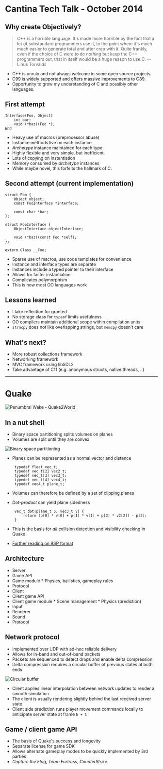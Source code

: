Cantina Tech Talk - October 2014
===

Why create Objectively?
---

> C++ is a horrible language. It's made more horrible by the fact that a lot 
> of substandard programmers use it, to the point where it's much much 
> easier to generate total and utter crap with it. Quite frankly, even if 
> the choice of C were to do *nothing* but keep the C++ programmers out, 
> that in itself would be a huge reason to use C. -- Linus Torvalds

 * C++ is unruly and not always welcome in some open source projects.  
 * C99 is widely supported and offers massive improvements to C89.
 * Opportunity to grow my understanding of C and possibly other languages.

First attempt
---

    Interface(Foo, Object)
        int bar;
        void (*baz)(Foo *);
    End
    
 * Heavy use of macros (preprocessor abuse)
 * Instance methods live on each instance
 * _Archetype_ instance maintained for each type
  * Highly flexible and very simple, but inefficient
  * Lots of copying on instantiation
  * Memory consumed by _archetype_ instances
 * While maybe novel, this forfeits the hallmark of C.

Second attempt (current implementation)
---

    struct Foo {
        Object object;
        const FooInterface *interface;
        
        const char *bar;
    };

    struct FooInterface {
        ObjectInterface objectInterface;
        
        void (*baz)(const Foo *self);
    };

    extern Class __Foo;
    
 * Sparse use of macros, use code templates for convenience
 * Instance and interface types are separate
 * Instances include a typed pointer to their interface
  * Allows for faster instantiation
  * Complicates polymorphism
 * This is how most OO languages work

Lessons learned
---
 * I take reflection for granted
  * No storage class for `typeof` limits usefulness
 * OO compilers maintain additional scope within compilation units
 * `strncpy` does not like overlapping strings, but `memcpy` doesn't care
 
What's next?
---
 * More robust collections framework
 * Networking framework
 * MVC framework using libSDL2
 * Take advantage of C11 (e.g. anonymous structs, native threads, ..)
 
***

Quake
===
![Penumbral Wake - Quake2World](https://fbcdn-sphotos-f-a.akamaihd.net/hphotos-ak-xpf1/t31.0-8/861008_617224188323107_1551552667_o.jpg)

In a nut shell
---
 * Binary space partitioning splits volumes on planes
 * Volumes are split until they are convex
 
 ![Binary space partitioning](http://upload.wikimedia.org/wikipedia/commons/8/81/Binary_space_partition.png)
 
 * Planes can be represented as a normal vector and distance

        typedef float vec_t;
        typedef vec_t[2] vec2_t;
        typedef vec_t[3] vec3_t;
        typedef vec_t[4] vec4_t;
        typedef vec4_t plane_t;

 * Volumes can therefore be defined by a set of clipping planes
 * _Dot-product_ can yield plane sidedness

        vec_t dot(plane_t p, vec3_t v) {
    	    return (p[0] * v[0] + p[1] * v[1] + p[2] * v2[2]) - p[3];
        }

 * This is the basis for *all* collision detection and visibility checking in Quake
 * [Further reading on BSP format](https://developer.valvesoftware.com/wiki/Source_BSP_File_Format)

Architecture
---
 * Server
  * Game API
   * Game module
    * Physics, ballistics, gameplay rules
  * Protocol
 * Client
  * Client game API
   * Client game module
    * Scene management
    * Physics (prediction)
  * Input
  * Renderer
  * Sound
  * Protocol
  
Network protocol
---
 * Implemented over UDP with ad-hoc reliable delivery
  * Allows for in-band and out-of-band packets
 * Packets are sequenced to detect drops and enable delta compression
 * Delta compression requires a circular buffer of previous states at both ends
 
![Circular buffer](http://www.mathcs.emory.edu/~cheung/Courses/171/Syllabus/8-List/FIGS/queue08b.gif)
 
 * Client applies linear interpolation between network updates to render a smooth simulation
  * The client is usually rendering slightly behind the last received server state
 * Client side prediction runs player movement commands locally to anticipate server state at frame `N + 1`

Game / client game API
---
 * The basis of Quake's success and longevity
 * Separate license for game SDK
 * Allows alternate gameplay modes to be quickly implemented by 3rd parties
 * _Capture the Flag_, _Team Fortress_, _CounterStrike_